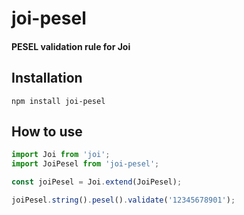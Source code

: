 # joi-pesel
#### PESEL validation rule for Joi
## Installation
`npm install joi-pesel`
## How to use
```typescript
import Joi from 'joi';
import JoiPesel from 'joi-pesel';

const joiPesel = Joi.extend(JoiPesel);

joiPesel.string().pesel().validate('12345678901');
```